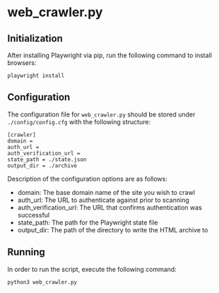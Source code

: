 # web_crawler.py

## Initialization

After installing Playwright via pip, run the following command to install browsers:

```shell
playwright install
```

## Configuration

The configuration file for `web_crawler.py` should be stored under `./config/config.cfg` with the following structure:

```text
[crawler]
domain = 
auth_url = 
auth_verification_url = 
state_path = ./state.json
output_dir = ./archive
```

Description of the configuration options are as follows:
* domain: The base domain name of the site you wish to crawl
* auth_url: The URL to authenticate against prior to scanning
* auth_verification_url: The URL that confirms authentication was successful
* state_path: The path for the Playwright state file
* output_dir: The path of the directory to write the HTML archive to

## Running

In order to run the script, execute the following command:

```shell
python3 web_crawler.py
```